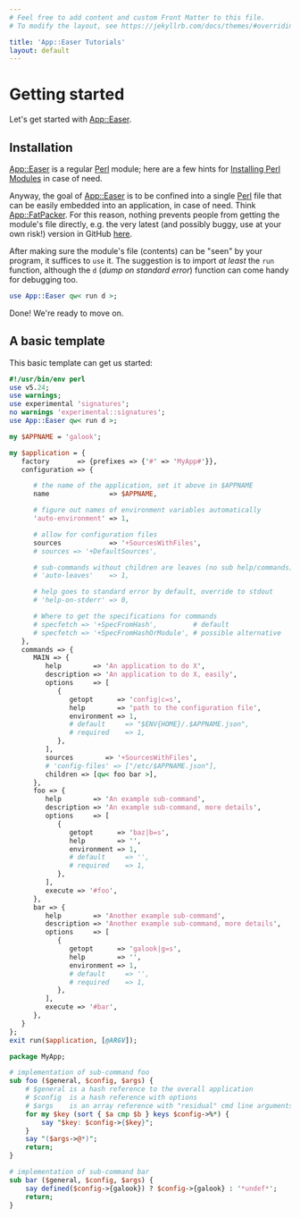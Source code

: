 ```yaml
---
# Feel free to add content and custom Front Matter to this file.
# To modify the layout, see https://jekyllrb.com/docs/themes/#overriding-theme-defaults

title: 'App::Easer Tutorials'
layout: default
---
```


# Getting started

Let's get started with [App::Easer][].

## Installation

[App::Easer][] is a regular [Perl][] module; here are a few hints for
[Installing Perl Modules][] in case of need.

Anyway, the goal of [App::Easer][] is to be confined into a single
[Perl][] file that can be easily embedded into an application, in case of
need. Think [App::FatPacker][]. For this reason, nothing prevents people
from getting the module's file directly, e.g. the very latest (and
possibly buggy, use at your own risk!) version in GitHub [here][latest].

After making sure the module's file (contents) can be "seen" by your
program, it suffices to `use` it. The suggestion is to import *at least*
the `run` function, although the `d` (*dump on standard error*) function
can come handy for debugging too.

```perl
use App::Easer qw< run d >;
```

Done! We're ready to move on.

## A basic template

This basic template can get us started:

```perl
#!/usr/bin/env perl
use v5.24;
use warnings;
use experimental 'signatures';
no warnings 'experimental::signatures';
use App::Easer qw< run d >;

my $APPNAME = 'galook';

my $application = {
   factory       => {prefixes => {'#' => 'MyApp#'}},
   configuration => {

      # the name of the application, set it above in $APPNAME
      name               => $APPNAME,

      # figure out names of environment variables automatically
      'auto-environment' => 1,

      # allow for configuration files
      sources            => '+SourcesWithFiles',
      # sources => '+DefaultSources',

      # sub-commands without children are leaves (no sub help/commands)
      # 'auto-leaves'    => 1,

      # help goes to standard error by default, override to stdout
      # 'help-on-stderr' => 0,

      # Where to get the specifications for commands
      # specfetch => '+SpecFromHash',         # default
      # specfetch => '+SpecFromHashOrModule', # possible alternative
   },
   commands => {
      MAIN => {
         help        => 'An application to do X',
         description => 'An application to do X, easily',
         options     => [
            {
               getopt      => 'config|c=s',
               help        => 'path to the configuration file',
               environment => 1,
               # default     => "$ENV{HOME}/.$APPNAME.json",
               # required    => 1,
            },
         ],
         sources        => '+SourcesWithFiles',
         # 'config-files' => ["/etc/$APPNAME.json"],
         children => [qw< foo bar >],
      },
      foo => {
         help        => 'An example sub-command',
         description => 'An example sub-command, more details',
         options     => [
            {
               getopt      => 'baz|b=s',
               help        => '',
               environment => 1,
               # default     => '',
               # required    => 1,
            },
         ],
         execute => '#foo',
      },
      bar => {
         help        => 'Another example sub-command',
         description => 'Another example sub-command, more details',
         options     => [
            {
               getopt      => 'galook|g=s',
               help        => '',
               environment => 1,
               # default     => '',
               # required    => 1,
            },
         ],
         execute => '#bar',
      },
   }
};
exit run($application, [@ARGV]);

package MyApp;

# implementation of sub-command foo
sub foo ($general, $config, $args) {
    # $general is a hash reference to the overall application
    # $config  is a hash reference with options
    # $args    is an array reference with "residual" cmd line arguments
    for my $key (sort { $a cmp $b } keys $config->%*) {
        say "$key: $config->{$key}";
    }
    say "($args->@*)";
    return;
}

# implementation of sub-command bar
sub bar ($general, $config, $args) {
    say defined($config->{galook}) ? $config->{galook} : '*undef*';
    return;
}
```

[App::Easer]: https://metacpan.org/pod/App::Easer
[Installing Perl Modules]: https://github.polettix.it/ETOOBUSY/2020/01/04/installing-perl-modules/
[Perl]: https://www.perl.org/
[App::FatPacker]: https://metacpan.org/pod/App::FatPacker
[latest]: https://raw.githubusercontent.com/polettix/App-Easer/main/lib/App/Easer.pm
